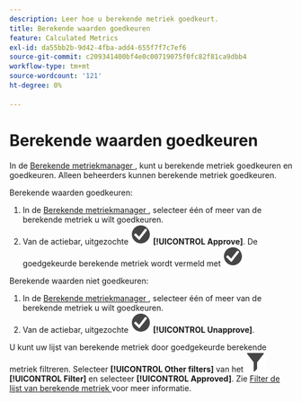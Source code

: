 ```yaml
---
description: Leer hoe u berekende metriek goedkeurt.
title: Berekende waarden goedkeuren
feature: Calculated Metrics
exl-id: da55bb2b-9d42-4fba-add4-655f7f7c7ef6
source-git-commit: c209341400bf4e0c00719075f0fc82f81ca9dbb4
workflow-type: tm+mt
source-wordcount: '121'
ht-degree: 0%

---
```


# Berekende waarden goedkeuren

In de [ Berekende metriekmanager ](cm-manager.md), kunt u berekende metriek goedkeuren en goedkeuren. Alleen beheerders kunnen berekende metriek goedkeuren.

Berekende waarden goedkeuren:

1. In de [ Berekende metriekmanager ](cm-manager.md), selecteer één of meer van de berekende metriek u wilt goedkeuren.
1. Van de actiebar, uitgezochte ![ CheckmarkCircle ](/help/assets/icons/CheckmarkCircle.svg) **[!UICONTROL Approve]**. De goedgekeurde berekende metriek wordt vermeld met ![ CheckmarkCircle ](/help/assets/icons/CheckmarkCircle.svg)

Berekende waarden niet goedkeuren:

1. In de [ Berekende metriekmanager ](cm-approving.md), selecteer één of meer van de berekende metriek u wilt goedkeuren.
1. Van de actiebar, uitgezochte ![ CheckmarkCircle ](/help/assets/icons/CheckmarkCircle.svg) **[!UICONTROL Unapprove]**.


U kunt uw lijst van berekende metriek door goedgekeurde berekende metriek filtreren. Selecteer **[!UICONTROL Other filters]** van het ![ paneel van de Filter ](/help/assets/icons/Filter.svg) **[!UICONTROL Filter]** en selecteer **[!UICONTROL Approved]**. Zie [ Filter de lijst van berekende metriek ](/help/components/calc-metrics/cm-workflow/cm-filter.md) voor meer informatie.
